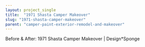 ```yaml
---
layout: project_single
title:  "1971 Shasta Camper Makeover"
slug: "1971-shasta-camper-makeover"
parent: "camper-paint-exterior-remodel-and-makeover"
---
```

Before & After: 1971 Shasta Camper Makeover | Design*Sponge